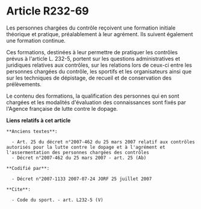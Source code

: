 # Article R232-69

Les personnes chargées du contrôle reçoivent une formation initiale théorique et pratique, préalablement à leur agrément. Ils
suivent également une formation continue.

Ces formations, destinées à leur permettre de pratiquer les contrôles prévus à l'article L. 232-5, portent sur les questions
administratives et juridiques relatives aux contrôles, sur les relations lors de ceux-ci entre les personnes chargées du
contrôle, les sportifs et les organisateurs ainsi que sur les techniques de dépistage, de recueil et de conservation des
prélèvements.

Le contenu des formations, la qualification des personnes qui en sont chargées et les modalités d'évaluation des
connaissances sont fixés par l'Agence française de lutte contre le dopage.

**Liens relatifs à cet article**

	**Anciens textes**:

	  - Art. 25 du décret n°2007-462 du 25 mars 2007 relatif aux contrôles autorisés pour la lutte contre le dopage et à l'agrément et l'assermentation des personnes chargées des contrôles
	  - Décret n°2007-462 du 25 mars 2007 - art. 25 (Ab)

	**Codifié par**:

	  - Décret n°2007-1133 2007-07-24 JORF 25 juillet 2007

	**Cite**:

	  - Code du sport. - art. L232-5 (V)
